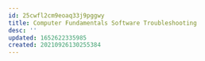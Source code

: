 ```yaml
---
id: 25cwfl2cm9eoaq33j9pggwy
title: Computer Fundamentals Software Troubleshooting
desc: ''
updated: 1652622335985
created: 20210926130255384
---
```


